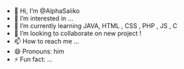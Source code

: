 - 👋 Hi, I’m @AlphaSaiiko
- 👀 I’m interested in ...
- 🌱 I’m currently learning JAVA, HTML , CSS , PHP , JS , C 
- 💞️ I’m looking to collaborate on new project !
- 📫 How to reach me ...
- 😄 Pronouns: him
- ⚡ Fun fact: ...

<!---
AlphaSaiiko/AlphaSaiiko is a ✨ special ✨ repository because its `README.md` (this file) appears on your GitHub profile.
You can click the Preview link to take a look at your changes.
--->
